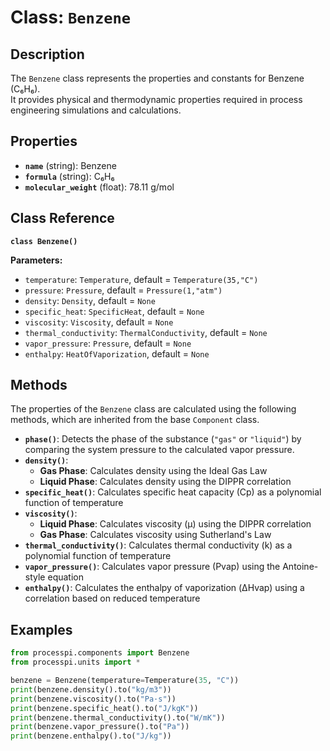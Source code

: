 # **Class: `Benzene`**

## **Description**

The `Benzene` class represents the properties and constants for Benzene (C₆H₆).  
It provides physical and thermodynamic properties required in process engineering simulations and calculations.

## **Properties**

* **`name`** (string): Benzene  
* **`formula`** (string): C₆H₆  
* **`molecular_weight`** (float): 78.11 g/mol  

## **Class Reference**

**`class Benzene()`**

**Parameters:**  
* `temperature`: `Temperature`, default = `Temperature(35,"C")`  
* `pressure`: `Pressure`, default = `Pressure(1,"atm")`  
* `density`: `Density`, default = `None`  
* `specific_heat`: `SpecificHeat`, default = `None`  
* `viscosity`: `Viscosity`, default = `None`  
* `thermal_conductivity`: `ThermalConductivity`, default = `None`  
* `vapor_pressure`: `Pressure`, default = `None`  
* `enthalpy`: `HeatOfVaporization`, default = `None`  

## **Methods**

The properties of the `Benzene` class are calculated using the following methods, which are inherited from the base `Component` class.

* **`phase()`**: Detects the phase of the substance (`"gas"` or `"liquid"`) by comparing the system pressure to the calculated vapor pressure.  
* **`density()`**:  
    * **Gas Phase**: Calculates density using the Ideal Gas Law  
    * **Liquid Phase**: Calculates density using the DIPPR correlation  
* **`specific_heat()`**: Calculates specific heat capacity (Cp​) as a polynomial function of temperature  
* **`viscosity()`**:  
    * **Liquid Phase**: Calculates viscosity (μ) using the DIPPR correlation  
    * **Gas Phase**: Calculates viscosity using Sutherland's Law  
* **`thermal_conductivity()`**: Calculates thermal conductivity (k) as a polynomial function of temperature  
* **`vapor_pressure()`**: Calculates vapor pressure (Pvap​) using the Antoine-style equation  
* **`enthalpy()`**: Calculates the enthalpy of vaporization (ΔHvap​) using a correlation based on reduced temperature  

## **Examples**

```py
from processpi.components import Benzene
from processpi.units import *

benzene = Benzene(temperature=Temperature(35, "C"))
print(benzene.density().to("kg/m3"))
print(benzene.viscosity().to("Pa·s"))
print(benzene.specific_heat().to("J/kgK"))
print(benzene.thermal_conductivity().to("W/mK"))
print(benzene.vapor_pressure().to("Pa"))
print(benzene.enthalpy().to("J/kg"))
```